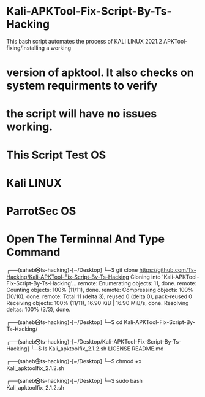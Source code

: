 # Kali-APKTool-Fix-Script-By-Ts-Hacking

This bash script automates the process of KALI LINUX 2021.2 APKTool-fixing/installing a working 
#             version of apktool. It also checks on system requirments to verify
#             the script will have no issues working.
# This Script Test OS
# Kali LINUX
# ParrotSec OS
#              Open The Terminnal And Type Command

┌──(saheb㉿ts-hacking)-[~/Desktop]
└─$ git clone https://github.com/Ts-Hacking/Kali-APKTool-Fix-Script-By-Ts-Hacking
Cloning into 'Kali-APKTool-Fix-Script-By-Ts-Hacking'...
remote: Enumerating objects: 11, done.
remote: Counting objects: 100% (11/11), done.
remote: Compressing objects: 100% (10/10), done.
remote: Total 11 (delta 3), reused 0 (delta 0), pack-reused 0
Receiving objects: 100% (11/11), 16.90 KiB | 16.90 MiB/s, done.
Resolving deltas: 100% (3/3), done.

┌──(saheb㉿ts-hacking)-[~/Desktop]
└─$ cd Kali-APKTool-Fix-Script-By-Ts-Hacking/

┌──(saheb㉿ts-hacking)-[~/Desktop/Kali-APKTool-Fix-Script-By-Ts-Hacking]
└─$ ls
Kali_apktoolfix_2.1.2.sh  LICENSE  README.md

┌──(saheb㉿ts-hacking)-[~/Desktop]
└─$ chmod +x Kali_apktoolfix_2.1.2.sh

┌──(saheb㉿ts-hacking)-[~/Desktop]
└─$ sudo bash Kali_apktoolfix_2.1.2.sh


